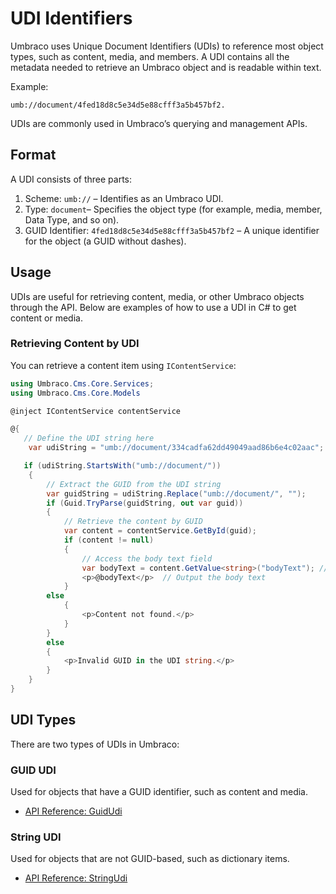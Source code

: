 # UDI Identifiers

Umbraco uses Unique Document Identifiers (UDIs) to reference most object types, such as content, media, and members. A UDI contains all the metadata needed to retrieve an Umbraco object and is readable within text.

Example:

```text
umb://document/4fed18d8c5e34d5e88cfff3a5b457bf2. 
```

UDIs are commonly used in Umbraco’s querying and management APIs.

## Format

A UDI consists of three parts:

1. Scheme: `umb://` – Identifies as an Umbraco UDI.
2. Type: `document`– Specifies the object type (for example, media, member, Data Type, and so on).
3. GUID Identifier: `4fed18d8c5e34d5e88cfff3a5b457bf2` – A unique identifier for the object (a GUID without dashes).

## Usage

UDIs are useful for retrieving content, media, or other Umbraco objects through the API. Below are examples of how to use a UDI in C# to get content or media.

### Retrieving Content by UDI

You can retrieve a content item using `IContentService`:

```cs
using Umbraco.Cms.Core.Services;
using Umbraco.Cms.Core.Models

@inject IContentService contentService

@{
   // Define the UDI string here
    var udiString = "umb://document/334cadfa62dd49049aad86b6e4c02aac"; // Example UDI string

   if (udiString.StartsWith("umb://document/"))
    {
        // Extract the GUID from the UDI string
        var guidString = udiString.Replace("umb://document/", "");
        if (Guid.TryParse(guidString, out var guid))
        {
            // Retrieve the content by GUID
            var content = contentService.GetById(guid);
            if (content != null)
            {
                // Access the body text field
                var bodyText = content.GetValue<string>("bodyText"); // Replace 'bodyText' with the alias of your body text field
                <p>@bodyText</p>  // Output the body text
            }
        else
            {
                <p>Content not found.</p>
            }
        }
        else
        {
            <p>Invalid GUID in the UDI string.</p>
        }
    }
}
```

## UDI Types

There are two types of UDIs in Umbraco:

### GUID UDI

Used for objects that have a GUID identifier, such as content and media.

* [API Reference: GuidUdi](https://apidocs.umbraco.com/v15/csharp/api/Umbraco.Cms.Core.GuidUdi.html)

### String UDI

Used for objects that are not GUID-based, such as dictionary items.

* [API Reference: StringUdi](https://apidocs.umbraco.com/v15/csharp/api/Umbraco.Cms.Core.StringUdi.html)
